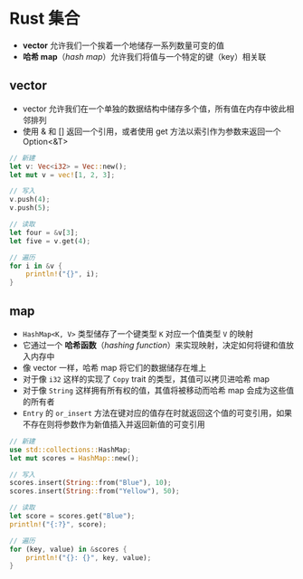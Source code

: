 # Rust 集合

- **vector** 允许我们一个挨着一个地储存一系列数量可变的值
- **哈希 map**（*hash map*）允许我们将值与一个特定的键（key）相关联

## vector

* vector 允许我们在一个单独的数据结构中储存多个值，所有值在内存中彼此相邻排列
* 使用 & 和 [] 返回一个引用，或者使用 get 方法以索引作为参数来返回一个 Option<&T>

```rust
// 新建
let v: Vec<i32> = Vec::new();
let mut v = vec![1, 2, 3];

// 写入
v.push(4);
v.push(5);

// 读取
let four = &v[3];
let five = v.get(4);

// 遍历
for i in &v {
    println!("{}", i);
}
```

## map

* `HashMap<K, V>` 类型储存了一个键类型 `K` 对应一个值类型 `V` 的映射
* 它通过一个 **哈希函数**（*hashing function*）来实现映射，决定如何将键和值放入内存中
* 像 vector 一样，哈希 map 将它们的数据储存在堆上
* 对于像 `i32` 这样的实现了 `Copy` trait 的类型，其值可以拷贝进哈希 map
* 对于像 `String` 这样拥有所有权的值，其值将被移动而哈希 map 会成为这些值的所有者
* `Entry` 的 `or_insert` 方法在键对应的值存在时就返回这个值的可变引用，如果不存在则将参数作为新值插入并返回新值的可变引用

```rust
// 新建
use std::collections::HashMap;
let mut scores = HashMap::new();

// 写入
scores.insert(String::from("Blue"), 10);
scores.insert(String::from("Yellow"), 50);

// 读取
let score = scores.get("Blue");
println!("{:?}", score);

// 遍历
for (key, value) in &scores {
    println!("{}: {}", key, value);
}
```

